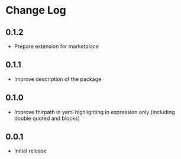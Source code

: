 # Change Log

## 0.1.2

- Prepare extension for marketplace

## 0.1.1

- Improve description of the package

## 0.1.0

- Improve fhirpath in yaml highlighting in expression only (including double quoted and blocks)

## 0.0.1 

- Initial release
